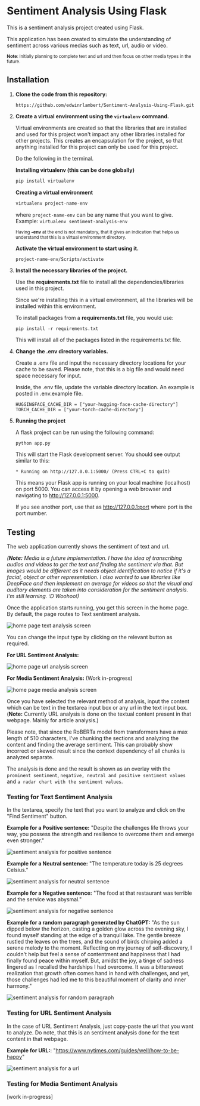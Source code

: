 # Sentiment Analysis Using Flask

This is a sentiment analysis project created using Flask.

This application has been created to simulate the understanding of sentiment across various medias such as text, url, audio or video.

<small>**Note**: Initially planning to complete text and url and then focus on other media types in the future.</small>

## Installation

1. **Clone the code from this repository:**

   ```
   https://github.com/edwinrlambert/Sentiment-Analysis-Using-Flask.git
   ```

2. **Create a virtual environment using the `virtualenv` command.**

   Virtual environments are created so that the libraries that are installed and used for this project won't impact any other libraries installed for other projects. This creates an encapsulation for the project, so that anything installed for this project can only be used for this project.

   Do the following in the terminal.

   **Installing virtualenv (this can be done globally)**

   ```py
   pip install virtualenv
   ```

   **Creating a virtual environment**

   ```py
   virtualenv project-name-env
   ```

   where `project-name-env` can be any name that you want to give. Example: `virtualenv sentiment-analysis-env`

   <small>Having **-env** at the end is not mandatory, that it gives an indication that helps us understand that this is a virtual environment directory.</small>

   **Activate the virtual environment to start using it.**

   ```
   project-name-env/Scripts/activate
   ```

3. **Install the necessary libraries of the project.**

    Use the **requirements.txt** file to install all the dependencies/libraries used in this project. 

    Since we're installing this in a virtual environment, all the libraries will be installed within this environment.

    To install packages from a **requirements.txt** file, you would use:

    ```py
    pip install -r requirements.txt
    ```

    This will install all of the packages listed in the requirements.txt file.

4. **Change the .env directory variables.**

    Create a .env file and input the necessary directory locations for your cache to be saved. Please note, that this is a big file and would need space necessary for input.

    Inside, the .env file, update the variable directory location. An example is posted in .env.example file.

    ```
    HUGGINGFACE_CACHE_DIR = ["your-hugging-face-cache-directory"]
    TORCH_CACHE_DIR = ["your-torch-cache-directory"]
    ```

5. **Running the project**

    A flask project can be run using the following command:

    ```
    python app.py
    ```

    This will start the Flask development server. You should see output similar to this:

    ```* Running on http://127.0.0.1:5000/ (Press CTRL+C to quit)```

    This means your Flask app is running on your local machine (localhost) on port 5000. You can access it by opening a web browser and navigating to http://127.0.0.1:5000.

    If you see another port, use that as http://127.0.0.1:port where port is the port number.

## Testing
The web application currently shows the sentiment of text and url. 

*(**Note:** Media is a future implementation. I have the idea of transcribing audios and videos to get the text and finding the sentiment via that. But images would be different as it needs object identification to notice if it's a facial, object or other representation. I also wanted to use libraries like DeepFace and then implement an average for videos so that the visual and auditory elements are taken into consideration for the sentiment analysis. I'm still learning. :D Woohoo!)*

Once the application starts running, you get this screen in the home page. By default, the page routes to Text sentiment analysis.

![home page text analysis screen](./static/images/screens/home-text.png)

You can change the input type by clicking on the relevant button as required.

**For URL Sentiment Analysis:**

![home page url analysis screen](./static/images/screens/home-url.png)

**For Media Sentiment Analysis:** (Work in-progress)

![home page media analysis screen](./static/images/screens/home-media.png)

Once you have selected the relevant method of analysis, input the content which can be text in the textarea input box or any url in the text input box. (**Note:** Currently URL analysis is done on the textual content present in that webpage. Mainly for article analysis.)

Please note, that since the RoBERTa model from transformers have a max length of 510 characters, I've chunking the sections and analyzing the content and finding the average sentiment. This can probably show incorrect or skewed result since the context dependency of all chunks is analyzed separate.

The analysis is done and the result is shown as an overlay with the ```prominent sentiment```, ```negative, neutral and positive sentiment values``` and ```a radar chart with the sentiment values```.

### Testing for Text Sentiment Analysis
In the textarea, specify the text that you want to analyze and click on the "Find Sentiment" button.

**Example for a Positive sentence:** "Despite the challenges life throws your way, you possess the strength and resilience to overcome them and emerge even stronger."

![sentiment analysis for positive sentence](./static/images/screens/text-positive.png)

**Example for a Neutral sentence:** "The temperature today is 25 degrees Celsius."

![sentiment analysis for neutral sentence](./static/images/screens/text-neutral.png)

**Example for a Negative sentence:** "The food at that restaurant was terrible and the service was abysmal."

![sentiment analysis for negative sentence](./static/images/screens/text-negative.png)

**Example for a random paragraph generated by ChatGPT:** "As the sun dipped below the horizon, casting a golden glow across the evening sky, I found myself standing at the edge of a tranquil lake. The gentle breeze rustled the leaves on the trees, and the sound of birds chirping added a serene melody to the moment. Reflecting on my journey of self-discovery, I couldn't help but feel a sense of contentment and happiness that I had finally found peace within myself. But, amidst the joy, a tinge of sadness lingered as I recalled the hardships I had overcome. It was a bittersweet realization that growth often comes hand in hand with challenges, and yet, those challenges had led me to this beautiful moment of clarity and inner harmony."

![sentiment analysis for random paragraph](./static/images/screens/text-random.png)

### Testing for URL Sentiment Analysis
In the case of URL Sentiment Analysis, just copy-paste the url that you want to analyze. Do note, that this is an sentiment analysis done for the text content in that webpage.

**Example for URL:**: "https://www.nytimes.com/guides/well/how-to-be-happy"

![sentiment analysis for a url](./static/images/screens/url-positive.png)

### Testing for Media Sentiment Analysis

[work in-progress]